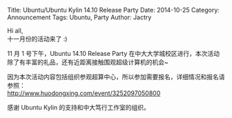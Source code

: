 Title: Ubuntu/Ubuntu Kylin 14.10 Release Party
Date:  2014-10-25
Category: Announcement
Tags: Ubuntu, Party
Author: Jactry

Hi all,  
十一月份的活动来了 :)  

11 月 1 号下午，Ubuntu 14.10 Release Party 在中大大学城校区进行，本次活动除了有丰富的礼品，还有近距离接触围观超级计算机的机会~  

因为本次活动内容包括组织参观超算中心，所以参加需要报名，详细情况和报名请参照：  
http://www.huodongxing.com/event/3252097050800  

感谢 Ubuntu Kylin 的支持和中大笃行工作室的组织。  
